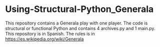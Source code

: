 # Using-Structural-Python_Generala
This repository contains a Generala play  with one player. The code is structural or functional Python and contains 4 archives.py and 1 main.py.  
This repository is in Spanish.
The rules is in https://es.wikipedia.org/wiki/Generala 
